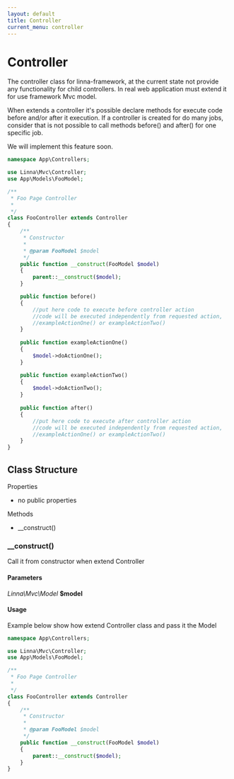 ```yaml
---
layout: default
title: Controller
current_menu: controller
---
```


# Controller
The controller class for linna-framework, 
at the current state not provide any functionality for child controllers. 
In real web application must extend it for use framework Mvc model.

When extends a controller it's possible declare methods for execute code
before and/or after it execution. If a controller is created for do many jobs, 
consider that is not possible to call methods before() and after()  for one specific job.

We will implement this feature soon.

```php
namespace App\Controllers;

use Linna\Mvc\Controller;
use App\Models\FooModel;

/**
 * Foo Page Controller
 *
 */
class FooController extends Controller
{
    /**
     * Constructor
     *
     * @param FooModel $model
     */
    public function __construct(FooModel $model)
    {
        parent::__construct($model);
    }

    public function before()
    {
        //put here code to execute before controller action
        //code will be executed independently from requested action,
        //exampleActionOne() or exampleActionTwo()
    }
    
    public function exampleActionOne()
    {
        $model->doActionOne();
    }

    public function exampleActionTwo()
    {
        $model->doActionTwo();
    }
    
    public function after()
    {
        //put here code to execute after controller action
        //code will be executed independently from requested action,
        //exampleActionOne() or exampleActionTwo()
    }
}
```

## Class Structure

Properties
- no public properties

Methods
- __construct()

### __construct()
Call it from constructor when extend Controller

#### Parameters
*Linna\Mvc\Model* **$model**<br/>

#### Usage
Example below show how extend Controller class and pass it the Model
```php
namespace App\Controllers;

use Linna\Mvc\Controller;
use App\Models\FooModel;

/**
 * Foo Page Controller
 *
 */
class FooController extends Controller
{
    /**
     * Constructor
     *
     * @param FooModel $model
     */
    public function __construct(FooModel $model)
    {
        parent::__construct($model);
    }
}
```